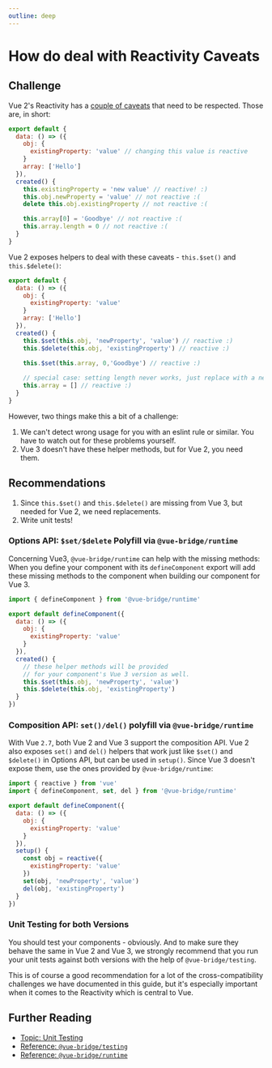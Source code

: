 ```yaml
---
outline: deep
---
```

# How do deal with Reactivity Caveats

<!-- TODO: add Badges here? We need some kind of default overview setup -->

## Challenge

Vue 2's Reactivity has a [couple of caveats](https://vuejs.org/v2/guide/reactivity.html#Change-Detection-Caveats) that need to be respected. Those are, in short:

```js
export default {
  data: () => ({
    obj: {
      existingProperty: 'value' // changing this value is reactive
    }
    array: ['Hello']
  }),
  created() {
    this.existingProperty = 'new value' // reactive! :) 
    this.obj.newProperty = 'value' // not reactive :(
    delete this.obj.existingProperty // not reactive :(

    this.array[0] = 'Goodbye' // not reactive :(
    this.array.length = 0 // not reactive :(
  }
}
```

Vue 2 exposes helpers to deal with these caveats - `this.$set()` and `this.$delete()`:

```js
export default {
  data: () => ({
    obj: {
      existingProperty: 'value'
    }
    array: ['Hello']
  }),
  created() {
    this.$set(this.obj, 'newProperty', 'value') // reactive :)
    this.$delete(this.obj, 'existingProperty') // reactive :)

    this.$set(this.array, 0,'Goodbye') // reactive :)
    
    // special case: setting length never works, just replace with a new one.
    this.array = [] // reactive :)
  }
}
```
However, two things make this a bit of a challenge:

1. We can't detect wrong usage for you with an eslint rule or similar. You have to watch out for these problems yourself.
2. Vue 3 doesn't have these helper methods, but for Vue 2, you need them.

## Recommendations

1. Since `this.$set()` and `this.$delete()` are missing from Vue 3, but needed for Vue 2, we need replacements.
2. Write unit tests!

### Options API: `$set/$delete` Polyfill via `@vue-bridge/runtime`


Concerning Vue3, `@vue-bridge/runtime` can help with the missing methods: When you define your component with its `defineComponent` export will add these missing methods to the component when building our component for Vue 3.

```js
import { defineComponent } from '@vue-bridge/runtime'

export default defineComponent({
  data: () => ({
    obj: {
      existingProperty: 'value'
    }
  }),
  created() {
    // these helper methods will be provided
    // for your component's Vue 3 version as well.
    this.$set(this.obj, 'newProperty', 'value')
    this.$delete(this.obj, 'existingProperty')
  }
})
```

### Composition API: `set()/del()` polyfill via `@vue-bridge/runtime`

With Vue `2.7`, both Vue 2 and Vue 3 support the composition API. Vue 2 also exposes `set()` and `del()` helpers that work just like `$set()` and `$delete()` in Options API, but can be used in `setup()`. Since Vue 3 doesn't expose them, use the ones provided by `@vue-bridge/runtime`:

```js
import { reactive } from 'vue'
import { defineComponent, set, del } from '@vue-bridge/runtime'

export default defineComponent({
  data: () => ({
    obj: {
      existingProperty: 'value'
    }
  }),
  setup() {
    const obj = reactive({
      existingProperty: 'value'
    })
    set(obj, 'newProperty', 'value')
    del(obj, 'existingProperty')
  }
})
```

### Unit Testing for both Versions

You should test your components - obviously. And to make sure they behave the same in Vue 2 and Vue 3, we strongly recommend that you run your unit tests against both versions with the help of `@vue-bridge/testing`.

This is of course a good recommendation for a lot of the cross-compatibility challenges we have documented in this guide, but it's especially important when it comes to the Reactivity which is central to Vue.


## Further Reading

* [Topic: Unit Testing](#) <!-- TODO: Link -->
* [Reference: `@vue-bridge/testing`](/reference/testing)
* [Reference: `@vue-bridge/runtime`](/reference/runtime)